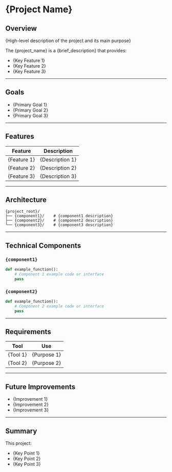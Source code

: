 # {Project Name}

## Overview

{High-level description of the project and its main purpose}

The {project_name} is a {brief_description} that provides:
- {Key Feature 1}
- {Key Feature 2}
- {Key Feature 3}

---

## Goals

- {Primary Goal 1}
- {Primary Goal 2}
- {Primary Goal 3}

---

## Features

| Feature | Description |
|---------|-------------|
| {Feature 1} | {Description 1} |
| {Feature 2} | {Description 2} |
| {Feature 3} | {Description 3} |

---

## Architecture

```
{project_root}/
├── {component1}/    # {component1 description}
├── {component2}/    # {component2 description}
└── {component3}/    # {component3 description}
```

---

## Technical Components

### `{component1}`
```python
def example_function():
    # Component 1 example code or interface
    pass
```

### `{component2}`
```python
def example_function():
    # Component 2 example code or interface
    pass
```

---

## Requirements

| Tool | Use |
|------|-----|
| {Tool 1} | {Purpose 1} |
| {Tool 2} | {Purpose 2} |

---

## Future Improvements

- {Improvement 1}
- {Improvement 2}
- {Improvement 3}

---

## Summary

This project:
- {Key Point 1}
- {Key Point 2}
- {Key Point 3}
